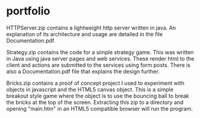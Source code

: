 # portfolio

HTTPServer.zip contains a lightweight http server written in java.  An explanation of its architecture and usage are detailed in the file Documentation.pdf.

Strategy.zip contains the code for a simple strategy game.  This was written in Java using java server pages and web services.  These render html to the client and actions are submitted to the services using form posts.  There is also a Documentation.pdf file that explains the design further.

Bricks.zip contains a proof of concept project I used to experiment with objects in javascript and the HTML5 canvas object.  This is a simple breakout style game where the object is to use the bouncing ball to break the bricks at the top of the screen.   Extracting this zip to a directory and opening "main.htm" in an HTML5 compatible browser will run the program.
